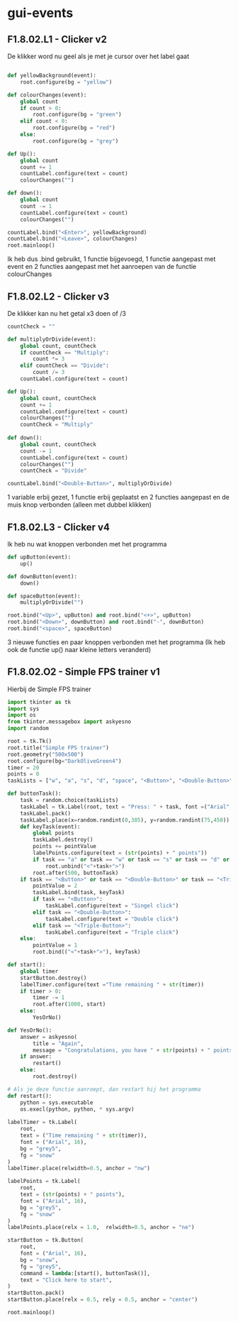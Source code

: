 # gui-events
## F1.8.02.L1 - Clicker v2
De klikker word nu geel als je met je cursor over het label gaat
``` python

def yellowBackground(event):
    root.configure(bg = "yellow")

def colourChanges(event):
    global count
    if count > 0:
        root.configure(bg = "green")
    elif count < 0:
        root.configure(bg = "red")
    else:
        root.configure(bg = "grey")

def Up():
    global count
    count += 1
    countLabel.configure(text = count)
    colourChanges("")

def down():
    global count
    count -= 1
    countLabel.configure(text = count)
    colourChanges("")

countLabel.bind("<Enter>", yellowBackground)
countLabel.bind("<Leave>", colourChanges)
root.mainloop()
``` 
Ik heb dus .bind gebruikt, 1 functie bijgevoegd, 1 functie aangepast met event 
en 2 functies aangepast met het aanroepen van de functie colourChanges
## F1.8.02.L2 - Clicker v3
De klikker kan nu het getal x3 doen of /3
``` python 
countCheck = ""

def multiplyOrDivide(event):
    global count, countCheck
    if countCheck == "Multiply":
        count *= 3
    elif countCheck == "Divide":
        count /= 3 
    countLabel.configure(text = count)

def Up():
    global count, countCheck
    count += 1
    countLabel.configure(text = count)
    colourChanges("")
    countCheck = "Multiply"
    
def down():
    global count, countCheck
    count -= 1
    countLabel.configure(text = count)
    colourChanges("")
    countCheck = "Divide"

countLabel.bind("<Double-Button>", multiplyOrDivide)
```
1 variable erbij gezet, 1 functie erbij geplaatst en 2 functies aangepast
en de muis knop verbonden (alleen met dubbel klikken)
## F1.8.02.L3 - Clicker v4
Ik heb nu wat knoppen verbonden met het programma
``` python
def upButton(event):
    up()

def downButton(event):
    down()

def spaceButton(event):
    multiplyOrDivide("")

root.bind("<Up>", upButton) and root.bind("<+>", upButton)
root.bind("<Down>", downButton) and root.bind("-", downButton)
root.bind("<space>", spaceButton)
```
3 nieuwe functies en paar knoppen verbonden met het programma
(Ik heb ook de functie up() naar kleine letters veranderd)
## F1.8.02.O2 - Simple FPS trainer v1
Hierbij de Simple FPS trainer
``` python
import tkinter as tk
import sys
import os
from tkinter.messagebox import askyesno
import random

root = tk.Tk()
root.title("Simple FPS trainer")
root.geometry("500x500")
root.configure(bg="DarkOliveGreen4")
timer = 20
points = 0
taskLists = ["w", "a", "s", "d", "space", "<Button>", "<Double-Button>", "<Triple-Button>"]

def buttonTask():
    task = random.choice(taskLists)
    taskLabel = tk.Label(root, text = "Press: " + task, font =("Arial", 14))
    taskLabel.pack()
    taskLabel.place(x=random.randint(0,385), y=random.randint(75,450))
    def keyTask(event):
        global points
        taskLabel.destroy()
        points += pointValue        
        labelPoints.configure(text = (str(points) + " points"))
        if task == "a" or task == "w" or task == "s" or task == "d" or task == "space":
            root.unbind("<"+task+">")
        root.after(500, buttonTask)
    if task == "<Button>" or task == "<Double-Button>" or task == "<Triple-Button>":
        pointValue = 2
        taskLabel.bind(task, keyTask)
        if task == "<Button>":
            taskLabel.configure(text = "Singel click")
        elif task == "<Double-Button>":
            taskLabel.configure(text = "Double click")
        elif task == "<Triple-Button>":
            taskLabel.configure(text = "Triple click")
    else:
        pointValue = 1
        root.bind(("<"+task+">"), keyTask)

def start():
    global timer
    startButton.destroy()
    labelTimer.configure(text ="Time remaining " + str(timer))
    if timer > 0:
        timer -= 1      
        root.after(1000, start)
    else:
        YesOrNo()

def YesOrNo(): 
    answer = askyesno(
        title = "Again",
        message = "Congratulations, you have " + str(points) + " points, wanna play again?")
    if answer:
        restart()
    else:
        root.destroy()

# Als je deze functie aanroept, dan restart hij het programma
def restart():
    python = sys.executable
    os.execl(python, python, * sys.argv)
        
labelTimer = tk.Label(
    root,
    text = ("Time remaining " + str(timer)),
    font = ("Arial", 16),
    bg = "grey5",
    fg = "snow"
)
labelTimer.place(relwidth=0.5, anchor = "nw")

labelPoints = tk.Label(
    root,
    text = (str(points) + " points"),
    font = ("Arial", 16),
    bg = "grey5",
    fg = "snow"
)
labelPoints.place(relx = 1.0,  relwidth=0.5, anchor = "ne")

startButton = tk.Button(
    root,
    font = ("Arial", 16),
    bg = "snow",
    fg = "grey5",
    command = lambda:[start(), buttonTask()],
    text = "Click here to start",
)
startButton.pack()
startButton.place(relx = 0.5, rely = 0.5, anchor = "center")

root.mainloop()
```
